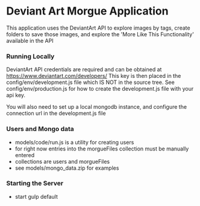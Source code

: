 # Deviant Art Morgue Application

This application uses the DeviantArt API to explore images by tags, create folders
to save those images, and explore the 'More Like This Functionality' available in the API


### Running Locally

DeviantArt API credentials are required and can be obtained at https://www.deviantart.com/developers/
This key is then placed in the config/env/development.js file which IS NOT in the source tree.
See config/env/production.js for how to create the development.js file with your api key.

You will also need to set up a local mongodb instance, and configure the connection url in the
development.js file

### Users and Mongo data
* models/code/run.js is a utility for creating users 
* for right now entries into the morgueFiles collection
must be manually entered
* collections are users and morgueFiles
* see models/mongo_data.zip for examples


### Starting the Server

* start gulp default


